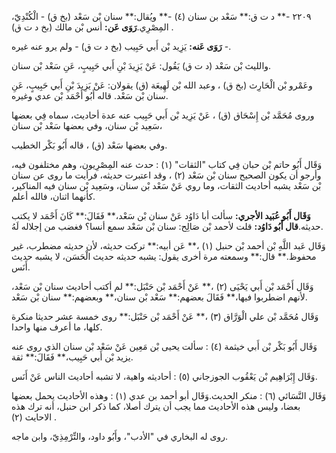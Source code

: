 ٢٢٠٩ -** د ت ق:** سَعْد بن سنان (٤) -** ويُقال:** سنان بْن سَعْد (بخ ق) - الْكُنْدِيّ، المِصْرِي.**رَوَى عَن:** أنس بْن مالك (بخ د ت ق) .

**رَوَى عَنه:** يَزِيد بْن أَبي حَبِيب (بخ د ت ق) - ولم يرو عنه غيره -.

والليث بْن سَعْد (د ت ق) يَقُول: عَنْ يَزِيدَ بْنِ أَبي حَبِيبٍ، عَنِ سَعْد بْن سنان.

وعَمْرو بْن الْحَارِث (بخ ق) ، وعبد الله بْن لَهِيعَة (ق) يقولان: عَنْ يَزِيدَ بْنِ أَبي حَبِيبٍ، عَنِ سنان بْن سَعْد. قاله أَبُو أَحْمَد بْن عدي وغيره.

وروى مُحَمَّد بْن إِسْحَاق (ق) ، عَنْ يَزِيد بْن أَبي حَبِيب عنه عدة أحاديث، سماه فِي بعضها سَعِيد بْن سنان، وفي بعضها سَعْد بْن سنان،

وفي بعضها سَعْد (ق) ، قاله أَبُو بَكْر الخطيب.

وَقَال أَبُو حاتم بْن حبان فِي كتاب "الثقات" (١) : حدث عنه المِصْرِيون، وهم مختلفون فيه، وأرجو أن يكون الصحيح سنان بْن سَعْد (٢) ، وقد اعتبرت حديثه، فرأيت ما روى عن سنان بْن سَعْد يشبه أحاديث الثقات، وما روي عَنْ سَعْد بْن سنان، وسَعِيد بْن سنان فيه المناكير، كأنهما اثنان، فالله أعلم.

**وَقَال أَبُو عُبَيد الأجري:** سألت أبا دَاوُد عَنْ سنان بْن سَعْد،** فَقَالَ:** كَانَ أَحْمَد لا يكتب حديثه.**قال أَبُو دَاوُد:** قلت لأحمد بْن صَالِح: سنان بْن سَعْد سمع أنسا؟ فغضب من إجلاله لَهُ.

وَقَال عَبد اللَّهِ بْن أحمد بْن حنبل (١) ،** عَن أبيه:** تركت حديثه، لأن حديثه مضطرب، غير محفوظ.** قال:** وسمعته مرة أخرى يقول: يشبه حديثه حديث الْحَسَن، لا يشبه حديث أَنَس.

وَقَال أَحْمَد بْن أَبي يَحْيَى (٢) ،** عَنْ أَحْمَد بْن حَنْبَل:** لم أكتب أحاديث سنان بْن سَعْد، لأنهم اضطربوا فيها،** فَقَالَ بعضهم:** سَعْد بْن سنان،** وبعضهم:** سنان بْن سَعْد.

وَقَال مُحَمَّد بْن علي الْوَرَّاق (٣) ،** عَنْ أَحْمَد بْن حَنْبَل:** روى خمسة عشر حديثا منكرة كلها، ما أعرف منها واحدا.

وَقَال أَبُو بَكْر بْن أَبي خيثمة (٤) : سألت يحيى بْن مَعِين عَنْ سَعْد بْن سنان الذي روى عنه يزيد بْن أَبي حَبِيب،** فَقَالَ:** ثقة.

وَقَال إِبْرَاهِيم بْن يَعْقُوب الجوزجاني (٥) : أحاديثه واهية، لا تشبه أحاديث الناس عَنْ أَنَس.

وَقَال النَّسَائي (٦) : منكر الحديث.وَقَال أبو أحمد بن عدي (١) : وهذه الأحاديث يحمل بعضها بعضا، وليس هذه الأحاديث مما يجب أن يترك أصلا، كما ذكر ابن حنبل، أنه ترك هذه الاحايث (٢) .

روى له البخاري في "الأدب"، وأَبُو داود، والتِّرْمِذِيّ، وابن ماجه.